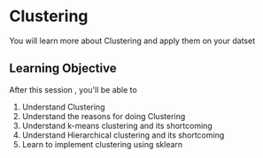 # Clustering


You will learn more about Clustering and apply them on your datset


## Learning Objective

After this session , you'll be able to
1. Understand Clustering
2. Understand the reasons for doing Clustering
3. Understand k-means clustering and its shortcoming
4. Understand Hierarchical clustering and its shortcoming
5. Learn to implement clustering using sklearn

